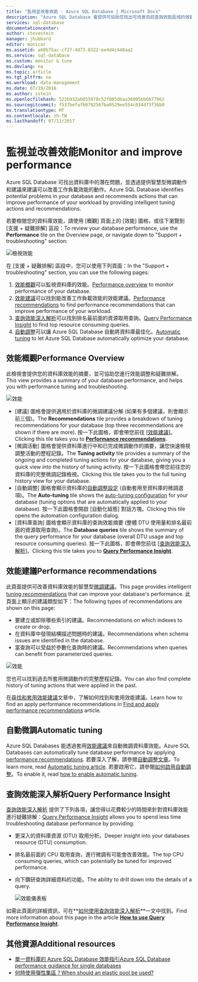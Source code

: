 ```yaml
---
title: "監視並改善效能 - Azure SQL Database | Microsoft Docs"
description: "Azure SQL Database 會提供可協助您找出可改善目前查詢效能區域的效能工具。"
services: sql-database
documentationcenter: 
author: stevestein
manager: jhubbard
editor: monicar
ms.assetid: a60b75ac-cf27-4d73-8322-ee4d4c448aa2
ms.service: sql-database
ms.custom: monitor & tune
ms.devlang: na
ms.topic: article
ms.tgt_pltfrm: na
ms.workload: data-management
ms.date: 07/19/2016
ms.author: sstein
ms.openlocfilehash: 522b932ab055978c52f085dbaa36095bb6b77962
ms.sourcegitcommit: f537befafb079256fba0529ee554c034d73f36b0
ms.translationtype: MT
ms.contentlocale: zh-TW
ms.lasthandoff: 07/11/2017
---
```

# <a name="monitor-and-improve-performance"></a><span data-ttu-id="14590-103">監視並改善效能</span><span class="sxs-lookup"><span data-stu-id="14590-103">Monitor and improve performance</span></span>
<span data-ttu-id="14590-104">Azure SQL Database 可找出資料庫中的潛在問題，並透過提供智慧型微調動作和建議來建議可以改善工作負載效能的動作。</span><span class="sxs-lookup"><span data-stu-id="14590-104">Azure SQL Database identifies potential problems in your database and recommends actions that can improve performance of your workload by providing intelligent tuning actions and recommendations.</span></span>

<span data-ttu-id="14590-105">若要檢閱您的資料庫效能，請使用 [概觀] 頁面上的 [效能] 圖格，或往下瀏覽到 [支援 + 疑難排解] 區段：</span><span class="sxs-lookup"><span data-stu-id="14590-105">To review your database performance, use the **Performance** tile on the Overview page, or navigate down to "Support + troubleshooting" section:</span></span>

   ![檢視效能](./media/sql-database-performance/entries.png)

<span data-ttu-id="14590-107">在 [支援 + 疑難排解] 區段中，您可以使用下列頁面：</span><span class="sxs-lookup"><span data-stu-id="14590-107">In the "Support + troubleshooting" section, you can use the following pages:</span></span>


1. <span data-ttu-id="14590-108">[效能概觀](#performance-overview)可以監視資料庫的效能。</span><span class="sxs-lookup"><span data-stu-id="14590-108">[Performance overview](#performance-overview) to monitor performance of your database.</span></span> 
2. <span data-ttu-id="14590-109">[效能建議](#performance-recommendations)可以找到能改善工作負載效能的效能建議。</span><span class="sxs-lookup"><span data-stu-id="14590-109">[Performance recommendations](#performance-recommendations) to find performance recommendations that can improve performance of your workload.</span></span>
3. <span data-ttu-id="14590-110">[查詢效能深入解析](#query-performance-insight)可以找到排名最前面的資源取用查詢。</span><span class="sxs-lookup"><span data-stu-id="14590-110">[Query Performance Insight](#query-performance-insight) to find top resource consuming queries.</span></span>
4. <span data-ttu-id="14590-111">[自動調整](#automatic-tuning)可以讓 Azure SQL Database 自動將資料庫最佳化。</span><span class="sxs-lookup"><span data-stu-id="14590-111">[Automatic tuning](#automatic-tuning) to let Azure SQL Database automatically optimize your database.</span></span>

## <a name="performance-overview"></a><span data-ttu-id="14590-112">效能概觀</span><span class="sxs-lookup"><span data-stu-id="14590-112">Performance Overview</span></span>
<span data-ttu-id="14590-113">此檢視會提供您的資料庫效能的摘要，並可協助您進行效能調整和疑難排解。</span><span class="sxs-lookup"><span data-stu-id="14590-113">This view provides a summary of your database performance, and helps you with performance tuning and troubleshooting.</span></span> 

![效能](./media/sql-database-performance/performance.png)

* <span data-ttu-id="14590-115">[建議] 圖格會提供適用於資料庫的微調建議分解 (如果有多個建議，則會顯示前三個)。</span><span class="sxs-lookup"><span data-stu-id="14590-115">The **Recommendations** tile provides a breakdown of tuning recommendations for your database (top three recommendations are shown if there are more).</span></span> <span data-ttu-id="14590-116">按一下此圖格，即會帶您前往 [[效能建議](#performance-recommendations)]。</span><span class="sxs-lookup"><span data-stu-id="14590-116">Clicking this tile takes you to **[Performance recommendations](#performance-recommendations)**.</span></span> 
* <span data-ttu-id="14590-117">[微調活動]  圖格會提供資料庫進行中和已完成微調動作的摘要，讓您快速檢視調整活動的歷程記錄。</span><span class="sxs-lookup"><span data-stu-id="14590-117">The **Tuning activity** tile provides a summary of the ongoing and completed tuning actions for your database, giving you a quick view into the history of tuning activity.</span></span> <span data-ttu-id="14590-118">按一下此圖格會帶您前往您的資料庫的完整微調記錄檢視。</span><span class="sxs-lookup"><span data-stu-id="14590-118">Clicking this tile takes you to the full tuning history view for your database.</span></span>
* <span data-ttu-id="14590-119">[自動調整] 圖格會顯示資料庫的[自動調整設定](sql-database-automatic-tuning-enable.md) (自動套用至資料庫的微調選項)。</span><span class="sxs-lookup"><span data-stu-id="14590-119">The **Auto-tuning** tile shows the [auto-tuning configuration](sql-database-automatic-tuning-enable.md) for your database (tuning options that are automatically applied to your database).</span></span> <span data-ttu-id="14590-120">按一下此圖格會開啟 [自動化組態] 對話方塊。</span><span class="sxs-lookup"><span data-stu-id="14590-120">Clicking this tile opens the automation configuration dialog.</span></span>
* <span data-ttu-id="14590-121">[資料庫查詢] 圖格會顯示資料庫的查詢效能摘要 (整體 DTU 使用量和排名最前面的資源取用查詢)。</span><span class="sxs-lookup"><span data-stu-id="14590-121">The **Database queries** tile shows the summary of the query performance for your database (overall DTU usage and top resource consuming queries).</span></span> <span data-ttu-id="14590-122">按一下此圖格，即會帶您前往 [[查詢效能深入解析](#query-performance-insight)]。</span><span class="sxs-lookup"><span data-stu-id="14590-122">Clicking this tile takes you to **[Query Performance Insight](#query-performance-insight)**.</span></span>

## <a name="performance-recommendations"></a><span data-ttu-id="14590-123">效能建議</span><span class="sxs-lookup"><span data-stu-id="14590-123">Performance recommendations</span></span>
<span data-ttu-id="14590-124">此頁面提供可改善資料庫效能的智慧型[微調建議](sql-database-advisor.md)。</span><span class="sxs-lookup"><span data-stu-id="14590-124">This page provides intelligent [tuning recommendations](sql-database-advisor.md) that can improve your database's performance.</span></span> <span data-ttu-id="14590-125">此頁面上顯示的建議類型如下：</span><span class="sxs-lookup"><span data-stu-id="14590-125">The following types of recommendations are shown on this page:</span></span>

* <span data-ttu-id="14590-126">要建立或卸除哪些索引的建議。</span><span class="sxs-lookup"><span data-stu-id="14590-126">Recommendations on which indexes to create or drop.</span></span>
* <span data-ttu-id="14590-127">在資料庫中發現結構描述問題時的建議。</span><span class="sxs-lookup"><span data-stu-id="14590-127">Recommendations when schema issues are identified in the database.</span></span>
* <span data-ttu-id="14590-128">當查詢可以受益於參數化查詢時的建議。</span><span class="sxs-lookup"><span data-stu-id="14590-128">Recommendations when queries can benefit from parameterized queries.</span></span>

![效能](./media/sql-database-performance/recommendations.png)

<span data-ttu-id="14590-130">您也可以找到過去所套用微調動作的完整歷程記錄。</span><span class="sxs-lookup"><span data-stu-id="14590-130">You can also find complete history of tuning actions that were applied in the past.</span></span>

<span data-ttu-id="14590-131">在[尋找和套用效能建議](sql-database-advisor-portal.md)文章中，了解如何找到和套用效能建議。</span><span class="sxs-lookup"><span data-stu-id="14590-131">Learn how to find an apply performance recommendations in [Find and apply performance recommendations](sql-database-advisor-portal.md) article.</span></span>

## <a name="automatic-tuning"></a><span data-ttu-id="14590-132">自動微調</span><span class="sxs-lookup"><span data-stu-id="14590-132">Automatic tuning</span></span>
<span data-ttu-id="14590-133">Azure SQL Databases 能透過套用[效能建議](sql-database-advisor.md)來自動微調資料庫效能。</span><span class="sxs-lookup"><span data-stu-id="14590-133">Azure SQL Databases can automatically tune database performance by applying [performance recommendations](sql-database-advisor.md).</span></span> <span data-ttu-id="14590-134">若要深入了解，請參閱[自動調整文章](sql-database-automatic-tuning.md)。</span><span class="sxs-lookup"><span data-stu-id="14590-134">To learn more, read [Automatic tuning article](sql-database-automatic-tuning.md).</span></span> <span data-ttu-id="14590-135">若要啟用它，請參閱[如何啟用自動調整](sql-database-automatic-tuning-enable.md)。</span><span class="sxs-lookup"><span data-stu-id="14590-135">To enable it, read [how to enable automatic tuning](sql-database-automatic-tuning-enable.md).</span></span>

## <a name="query-performance-insight"></a><span data-ttu-id="14590-136">查詢效能深入解析</span><span class="sxs-lookup"><span data-stu-id="14590-136">Query Performance Insight</span></span>
<span data-ttu-id="14590-137">[查詢效能深入解析](sql-database-query-performance.md) 提供了下列各項，讓您得以花費較少的時間來針對資料庫效能進行疑難排解：</span><span class="sxs-lookup"><span data-stu-id="14590-137">[Query Performance Insight](sql-database-query-performance.md) allows you to spend less time troubleshooting database performance by providing:</span></span>

* <span data-ttu-id="14590-138">更深入的資料庫資源 (DTU) 取用分析。</span><span class="sxs-lookup"><span data-stu-id="14590-138">Deeper insight into your databases resource (DTU) consumption.</span></span> 
* <span data-ttu-id="14590-139">排名最前面的 CPU 取用查詢，進行微調有可能會改善效能。</span><span class="sxs-lookup"><span data-stu-id="14590-139">The top CPU consuming queries, which can potentially be tuned for improved performance.</span></span> 
* <span data-ttu-id="14590-140">向下鑽研查詢詳細資料的功能。</span><span class="sxs-lookup"><span data-stu-id="14590-140">The ability to drill down into the details of a query.</span></span> 

  ![效能儀表板](./media/sql-database-query-performance/performance.png)

<span data-ttu-id="14590-142">如需此頁面的詳細資訊，可在**[如何使用查詢效能深入解析](sql-database-query-performance.md)**一文中找到。</span><span class="sxs-lookup"><span data-stu-id="14590-142">Find more information about this page in the article **[How to use Query Performance Insight](sql-database-query-performance.md)**.</span></span>

## <a name="additional-resources"></a><span data-ttu-id="14590-143">其他資源</span><span class="sxs-lookup"><span data-stu-id="14590-143">Additional resources</span></span>
* [<span data-ttu-id="14590-144">單一資料庫的 Azure SQL Database 效能指引</span><span class="sxs-lookup"><span data-stu-id="14590-144">Azure SQL Database performance guidance for single databases</span></span>](sql-database-performance-guidance.md)
* [<span data-ttu-id="14590-145">何時使用彈性集區？</span><span class="sxs-lookup"><span data-stu-id="14590-145">When should an elastic pool be used?</span></span>](sql-database-elastic-pool-guidance.md)

